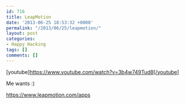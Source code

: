 ```yaml
---
id: 716
title: LeapMotion
date: '2013-06-25 18:53:32 +0000'
permalink: "/2013/06/25/leapmotion/"
layout: post
categories:
- Happy Hacking
tags: []
comments: []
---
```

[youtube]https://www.youtube.com/watch?v=3b4w749Tud8[/youtube]

Me wants :)

<https://www.leapmotion.com/apps>